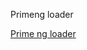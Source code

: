 Primeng loader


[Prime ng loader](https://github.com/AdvaitSan/Angular_loaders/assets/124705956/b65e098b-64d1-43ab-89b0-aeda78a4dbea)
